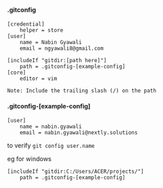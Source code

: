 #### .gitconfig

```
[credential]
    helper = store
[user]
    name = Nabin Gyawali
    email = ngyawali8@gmail.com

[includeIf "gitdir:[path here]"]
    path = .gitconfig-[example-config]
[core]
    editor = vim
```

`Note: Include the trailing slash (/) on the path`

#### .gitconfig-[example-config]
```
[user]
    name = nabin.gyawali
    email = nabin.gyawali@nextly.solutions
```

to verify
`git config user.name`

eg for windows

```
[includeIf "gitdir:C:/Users/ACER/projects/"]
    path = .gitconfig-[example-config]
```
